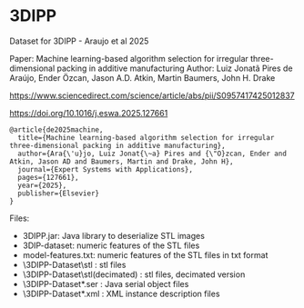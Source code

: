 # 3DIPP
Dataset for 3DIPP - Araujo et al 2025

Paper: Machine learning-based algorithm selection for irregular three-dimensional packing in additive manufacturing
Author: Luiz Jonatã Pires de Araújo, Ender Özcan, Jason A.D. Atkin, Martin Baumers, John H. Drake

https://www.sciencedirect.com/science/article/abs/pii/S0957417425012837

https://doi.org/10.1016/j.eswa.2025.127661

```
@article{de2025machine,
  title={Machine learning-based algorithm selection for irregular three-dimensional packing in additive manufacturing},
  author={Ara{\'u}jo, Luiz Jonat{\~a} Pires and {\"O}zcan, Ender and Atkin, Jason AD and Baumers, Martin and Drake, John H},
  journal={Expert Systems with Applications},
  pages={127661},
  year={2025},
  publisher={Elsevier}
}
```

Files:

- 3DIPP.jar: Java library to deserialize STL images
- 3DIP-dataset: numeric features of the STL files
- model-features.txt: numeric features of the STL files in txt format
- \3DIPP-Dataset\stl : stl files
- \3DIPP-Dataset\stl(decimated) : stl files, decimated version
- \3DIPP-Dataset\*.ser : Java serial object files
- \3DIPP-Dataset\*.xml : XML instance description files
